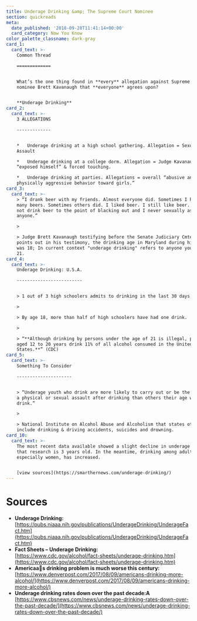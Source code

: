 ```yaml
---
title: Underage Drinking &amp; The Supreme Court Nominee
section: quickreads
meta:
  date_published: '2018-09-28T11:41:14+00:00'
  card_category: Now You Know
color_palette_classname: dark-gray
card_1:
  card_text: >-
    Common Thread

    =============


    What’s the one thing found in **every** allegation against Supreme Court
    nominee Brett Kavanaugh that **everyone** agrees upon?


    **Underage Drinking**
card_2:
  card_text: >-
    3 ALLEGATIONS

    -------------


    *   Underage drinking at a high school gathering. Allegation = Sexual
    Assault

    *   Underage drinking at a college dorm. Allegation = Judge Kavanaugh
    “exposed himself” & forced touching.

    *   Underage drinking at parties. Allegations = overall “abusive and
    physically aggressive behavior toward girls.”
card_3:
  card_text: >-
    > “I drank beer with my friends. Almost everyone did. Sometimes I had too
    many beers. Sometimes others did. I liked beer. I still like beer. But I did
    not drink beer to the point of blacking out and I never sexually assaulted
    anyone.”

    > 

    > Judge Brett Kavanaugh testifying before the Senate Judiciary Cmte. As he
    points out in his testimony, the drinking age in Maryland during his youth
    was 18; In current context "underage drinking" refers to anyone younger than
    21.
card_4:
  card_text: >-
    Underage Drinking: U.S.A.

    -------------------------


    > 1 out of 3 high schoolers admits to drinking in the last 30 days.

    > 

    > By age 18, more than half of high schoolers have had one drink.

    > 

    > “**Although drinking by persons under the age of 21 is illegal, people
    aged 12 to 20 years drink 11% of all alcohol consumed in the United
    States.**” (CDC)
card_5:
  card_text: >-
    Something To Consider

    ---------------------


    > “Underage youth who drink are more likely to carry out or be the victim of
    a physical or sexual assault after drinking than others their age who do not
    drink.”

    > 

    > National Institute on Alcohol Abuse and Alcoholism that states other risks
    include drinking & driving accidents, suicides and drowning.
card_10:
  card_text: >-
    The most recent data available showed a slight decline in underage drinking;
    that research is 3 years old. In the meantime, drinking among adults,
    especially women, has increased.


    [view sources](https://smarthernews.com/underage-drinking/)
---
```

Sources
=======

*   **Underage Drinking:**  
    [https://pubs.niaaa.nih.gov/publications/UnderageDrinking/UnderageFact.htm](https://pubs.niaaa.nih.gov/publications/UnderageDrinking/UnderageFact.htm)
*   **Fact Sheets – Underage Drinking:**  
    [https://www.cdc.gov/alcohol/fact-sheets/underage-drinking.htm](https://www.cdc.gov/alcohol/fact-sheets/underage-drinking.htm)
*   **Americaas drinking problem is much worse this century:**  
    [https://www.denverpost.com/2017/08/09/americans-drinking-more-alcohol/](https://www.denverpost.com/2017/08/09/americans-drinking-more-alcohol/)
*   **Underage drinking rates down over the past decade:A**  
    [https://www.cbsnews.com/news/underage-drinking-rates-down-over-the-past-decade/](https://www.cbsnews.com/news/underage-drinking-rates-down-over-the-past-decade/)